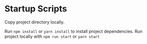 # Startup Scripts
Copy project directory locally.

Run `npm install` or `yarn install` to install project dependencies.
Run project locally with `npm run start` or `yarn start`
